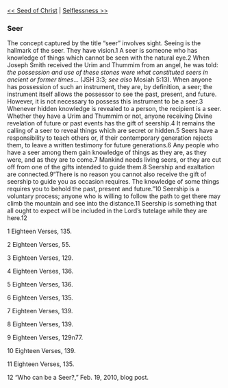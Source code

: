 [<< Seed of Christ](Seed%20of%20Christ.md)  |  [Selflessness >>](Selflessness.md)

### Seer
The concept captured by the title “seer” involves sight. Seeing is the hallmark of the seer. They have vision.1 A seer is someone who has knowledge of things which cannot be seen with the natural eye.2 When Joseph Smith received the Urim and Thummim from an angel, he was told: *the possession and use of these stones were what constituted seers in ancient or former times*… (JSH 3:3; *see also* Mosiah 5:13). When anyone has possession of such an instrument, they are, by definition, a seer; the instrument itself allows the possessor to see the past, present, and future. However, it is not necessary to possess this instrument to be a seer.3 Whenever hidden knowledge is revealed to a person, the recipient is a seer. Whether they have a Urim and Thummim or not, anyone receiving Divine revelation of future or past events has the gift of seership.4 It remains the calling of a seer to reveal things which are secret or hidden.5 Seers have a responsibility to teach others or, if their contemporary generation rejects them, to leave a written testimony for future generations.6 Any people who have a seer among them gain knowledge of things as they are, as they were, and as they are to come.7 Mankind needs living seers, or they are cut off from one of the gifts intended to guide them.8 Seership and exaltation are connected.9“There is no reason you cannot also receive the gift of seership to guide you as occasion requires. The knowledge of some things requires you to behold the past, present and future.”10 Seership is a voluntary process; anyone who is willing to follow the path to get there may climb the mountain and see into the distance.11 Seership is something that all ought to expect will be included in the Lord’s tutelage while they are here.12



1 Eighteen Verses, 135.


2 Eighteen Verses, 55.


3 Eighteen Verses, 129.


4 Eighteen Verses, 136.


5 Eighteen Verses, 136.


6 Eighteen Verses, 135.


7 Eighteen Verses, 139.


8 Eighteen Verses, 139.


9 Eighteen Verses, 129n77.


10 Eighteen Verses, 139.


11 Eighteen Verses, 135.


12 “Who can be a Seer?,” Feb. 19, 2010, blog post.